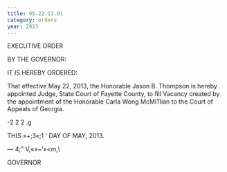 ```yaml
---
title: 05.22.13.01
category: orders
year: 2013
---
```

 

EXECUTIVE ORDER

BY THE GOVERNOR:

IT IS HEREBY ORDERED:

That effective May 22, 2013, the Honorable Jason B.
Thompson is hereby appointed Judge, State Court of Fayette
County, to ﬁll Vacancy created by the appointment of the
Honorable Carla Wong McMi11ian to the Court of Appeals of
Georgia.

-2
2 2
.g

THIS »+;3«;1 ' DAY OF MAY, 2013.

— 4;" V,«»~’»<m,\

GOVERNOR

